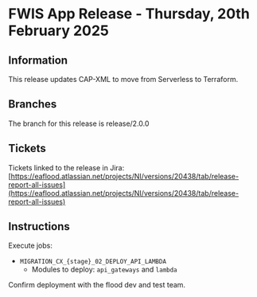 # FWIS App Release - Thursday, 20th February 2025

## Information

This release updates CAP-XML to move from Serverless to Terraform.

## Branches
The branch for this release is release/2.0.0
 
## Tickets

Tickets linked to the release in Jira: [https://eaflood.atlassian.net/projects/NI/versions/20438/tab/release-report-all-issues](https://eaflood.atlassian.net/projects/NI/versions/20438/tab/release-report-all-issues)

## Instructions

Execute jobs:

- `MIGRATION_CX_{stage}_02_DEPLOY_API_LAMBDA`
  - Modules to deploy: `api_gateways` and `lambda`

Confirm deployment with the flood dev and test team.
